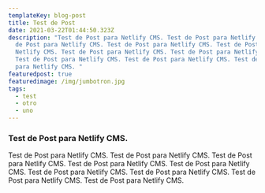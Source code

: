 ```yaml
---
templateKey: blog-post
title: Test de Post
date: 2021-03-22T01:44:50.323Z
description: "Test de Post para Netlify CMS. Test de Post para Netlify CMS. Test
  de Post para Netlify CMS. Test de Post para Netlify CMS. Test de Post para
  Netlify CMS. Test de Post para Netlify CMS. Test de Post para Netlify CMS.
  Test de Post para Netlify CMS. Test de Post para Netlify CMS. Test de Post
  para Netlify CMS. "
featuredpost: true
featuredimage: /img/jumbotron.jpg
tags:
  - test
  - otro
  - uno
---
```

### Test de Post para Netlify CMS. 

Test de Post para Netlify CMS. Test de Post para Netlify CMS. Test de Post para Netlify CMS. Test de Post para Netlify CMS. Test de Post para Netlify CMS. Test de Post para Netlify CMS. Test de Post para Netlify CMS. Test de Post para Netlify CMS. Test de Post para Netlify CMS.